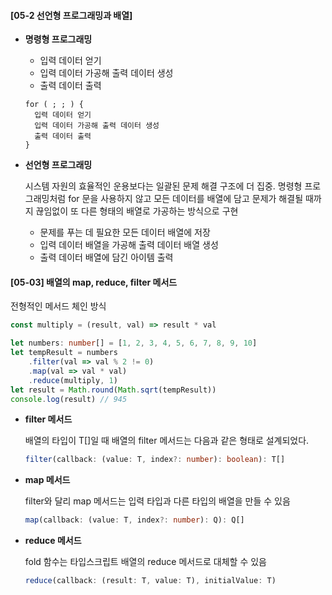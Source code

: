 #### [05-2 선언형 프로그래밍과 배열]

- **명령형 프로그래밍**

  - 입력 데이터 얻기
  - 입력 데이터 가공해 출력 데이터 생성
  - 출력 데이터 출력

  ```
  for ( ; ; ) {
  	입력 데이터 얻기
  	입력 데이터 가공해 출력 데이터 생성
  	출력 데이터 출력
  }
  ```

- **선언형 프로그래밍**

  시스템 자원의 효율적인 운용보다는 일괄된 문제 해결 구조에 더 집중. 명령형 프로그래밍처럼 for 문을 사용하지 않고 모든 데이터를 배열에 담고 문제가 해결될 때까지 끊임없이 또 다른 형태의 배열로 가공하는 방식으로 구현

  - 문제를 푸는 데 필요한 모든 데이터 배열에 저장
  - 입력 데이터 배열을 가공해 출력 데이터 배열 생성
  - 출력 데이터 배열에 담긴 아이템 출력

  

  

#### [05-03] 배열의 map, reduce, filter 메서드

전형적인 메서드 체인 방식

```typescript
const multiply = (result, val) => result * val

let numbers: number[] = [1, 2, 3, 4, 5, 6, 7, 8, 9, 10]
let tempResult = numbers
	.filter(val => val % 2 != 0)
	.map(val => val * val)
	.reduce(multiply, 1)
let result = Math.round(Math.sqrt(tempResult))
console.log(result) // 945
```

- **filter 메서드**

  배열의 타입이 T[]일 때 배열의 filter 메서드는 다음과 같은 형태로 설계되었다.

  ```typescript
  filter(callback: (value: T, index?: number): boolean): T[]
  ```

- **map 메서드**

  filter와 달리 map 메서드는 입력 타입과 다른 타입의 배열을 만들 수 있음

  ```typescript
  map(callback: (value: T, index?: number): Q): Q[]
  ```

- **reduce 메서드**

  fold 함수는 타입스크립트 배열의 reduce 메서드로 대체할 수 있음

  ```typescript
  reduce(callback: (result: T, value: T), initialValue: T)
  ```
